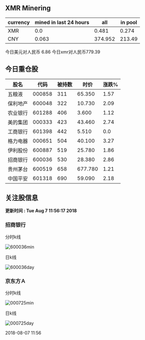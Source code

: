 ## XMR Minering

|currency|mined in last 24 hours|all|in pool|
|---|---|---|---|
|XMR|0.0|0.481|0.274|
|CNY|0.063|374.952|213.49|

今日美元对人民币 6.86	今日xmr对人民币779.39


## 今日重仓股 

|股名|代码|被持数|时价|涨跌%|
|---|---|---|---|---|
|五粮液|000858|311|65.350|1.57|
|保利地产|600048|322|10.730|2.09|
|农业银行|601288|406|3.600|1.12|
|美的集团|000333|423|43.460|2.74|
|工商银行|601398|442|5.510|0.0|
|格力电器|000651|504|40.100|3.27|
|伊利股份|600887|519|25.780|1.86|
|招商银行|600036|530|28.380|2.86|
|贵州茅台|600519|658|677.780|1.21|
|中国平安|601318|690|59.090|2.18|

## 关注股信息
**更新时间 : Tue Aug  7 11:56:17 2018**
### 招商银行 
分时k线

![600036min](http://image.sinajs.cn/newchart/min/n/sh600036.gif)

日k线

![600036day](http://image.sinajs.cn/newchart/daily/n/sh600036.gif)

### 京东方Ａ 
分时k线

![000725min](http://image.sinajs.cn/newchart/min/n/sz000725.gif)

日k线

![000725day](http://image.sinajs.cn/newchart/daily/n/sz000725.gif)

2018-08-07 11:56